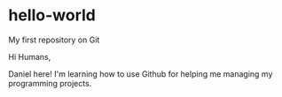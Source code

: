 # hello-world
My first repository on Git

Hi Humans,

Daniel here! I'm learning how to use Github for helping me managing my programming projects.

